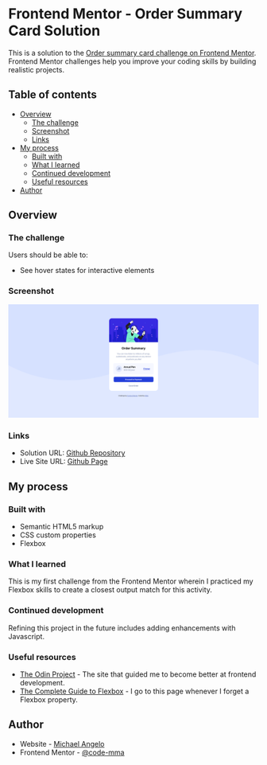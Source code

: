 # Frontend Mentor - Order Summary Card Solution

This is a solution to the [Order summary card challenge on Frontend Mentor](https://www.frontendmentor.io/challenges/order-summary-component-QlPmajDUj). Frontend Mentor challenges help you improve your coding skills by building realistic projects. 

## Table of contents

- [Overview](#overview)
  - [The challenge](#the-challenge)
  - [Screenshot](#screenshot)
  - [Links](#links)
- [My process](#my-process)
  - [Built with](#built-with)
  - [What I learned](#what-i-learned)
  - [Continued development](#continued-development)
  - [Useful resources](#useful-resources)
- [Author](#author)

## Overview

### The challenge

Users should be able to:

- See hover states for interactive elements

### Screenshot

![Final Output Screenshot](images/screenshot.png)

### Links

- Solution URL: [Github Repository](https://github.com/code-mma/order-summary-component)
- Live Site URL: [Github Page](https://code-mma.github.io/order-summary-component/)

## My process

### Built with

- Semantic HTML5 markup
- CSS custom properties
- Flexbox

### What I learned

This is my first challenge from the Frontend Mentor wherein I practiced my Flexbox skills to create a closest output match for this activity.

### Continued development

Refining this project in the future includes adding enhancements with Javascript.

### Useful resources

- [The Odin Project](https://www.theodinproject.com) - The site that guided me to become better at frontend development.
- [The Complete Guide to Flexbox](https://css-tricks.com/snippets/css/a-guide-to-flexbox/) - I go to this page whenever I forget a Flexbox property.

## Author

- Website - [Michael Angelo](https://github.com/code-mma)
- Frontend Mentor - [@code-mma](https://www.frontendmentor.io/profile/code-mma)